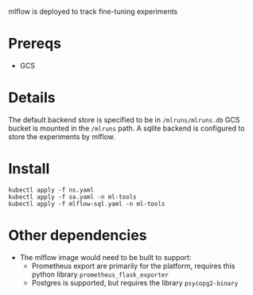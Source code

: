 mlflow is deployed to track fine-tuning experiments

# Prereqs
- GCS

# Details
The default backend store is specified to be in `/mlruns/mlruns.db`
GCS bucket is mounted in the `/mlruns` path.
A sqlite backend is configured to store the experiments by mlflow.

# Install
```
kubectl apply -f ns.yaml
kubectl apply -f sa.yaml -n ml-tools
kubectl apply -f mlflow-sql.yaml -n ml-tools
```

# Other dependencies
- The mlflow image would need to be built to support:
    - Prometheus export are primarily for the platform, requires this python library `prometheus_flask_exporter`
    - Postgres is supported, but requires the library `psycopg2-binary`
